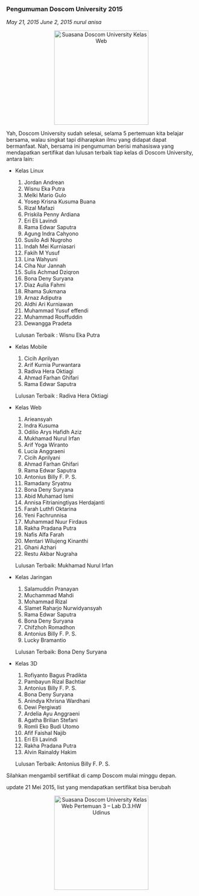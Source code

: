 ### **Pengumuman Doscom University 2015**
_May 21, 2015 June 2, 2015 nurul anisa_

<p align="center">
	<img src="./posts/2015-05-21-pengumuman-doscom-university/Suasana-Doscom-University-Kelas-Web.jpg" height="250px" alt="Suasana Doscom University Kelas Web">
</p> 

Yah, Doscom University sudah selesai, selama 5 pertemuan kita belajar bersama, walau singkat tapi diharapkan ilmu yang didapat dapat bermanfaat. Nah, bersama ini pengumuman berisi mahasiswa yang mendapatkan sertifikat dan lulusan terbaik tiap kelas di Doscom University, antara lain:

* Kelas Linux
    1. Jordan Andrean
    1. Wisnu Eka Putra
    1. Melki Mario Gulo
    1. Yosep Krisna Kusuma Buana
    1. Rizal Mafazi
    1. Priskila Penny Ardiana
    1. Eri Eli Lavindi
    1. Rama Edwar Saputra
    1. Agung Indra Cahyono
    1. Susilo Adi Nugroho
    1. Indah Mei Kurniasari
    1. Fakih M Yusuf
    1. Lina Wahyuni
    1. Ciha Nur Jannah
    1. Sulis Achmad Dziqron
    1. Bona Deny Suryana
    1. Diaz Aulia Fahmi
    1. Rhama Sukmana
    1. Arnaz Adiputra
    1. Aldhi Ari Kurniawan
    1. Muhammad Yusuf effendi
    1. Muhammad Rouffuddin
    1. Dewangga Pradeta

    Lulusan Terbaik : Wisnu Eka Putra

* Kelas Mobile
    1. Cicih Aprilyan
    1. Arif Kurnia Purwantara
    1. Radiva Hera Oktiagi
    1. Ahmad Farhan Ghifari
    1. Rama Edwar Saputra

    Lulusan Terbaik : Radiva Hera Oktiagi

* Kelas Web
    1. Arieansyah
    1. Indra Kusuma
    1. Odilio Arys Hafidh Aziz
    1. Mukhamad Nurul Irfan
    1. Arif Yoga Wiranto
    1. Lucia Anggraeni
    1. Cicih Aprilyani
    1. Ahmad Farhan Ghifari
    1. Rama Edwar Saputra
    1. Antonius Billy F. P. S.
    1. Ramadany Sryatnu
    1. Bona Deny Suryana
    1. Abid Muhamad Ismi
    1. Annisa Fitrianingtiyas Herdajanti
    1. Farah Luthfi Oktarina
    1. Yeni Fachrunnisa
    1. Muhammad Nuur Firdaus
    1. Rakha Pradana Putra
    1. Nafis Alfa Farah
    1. Mentari Wilujeng Kinanthi
    1. Ghani Azhari
    1. Restu Akbar Nugraha

    Lulusan Terbaik: Mukhamad Nurul Irfan

* Kelas Jaringan

    1. Salamuddin Pranayan
    1. Muchammad Mahdi
    1. Mohammad Rizal
    1. Slamet Raharjo Nurwidyansyah
    1. Rama Edwar Saputra
    1. Bona Deny Suryana
    1. Chifzhoh Romadhon
    1. Antonius Billy F. P. S.
    1. Lucky Bramantio

    Lulusan Terbaik: Bona Deny Suryana

* Kelas 3D
    1. Rofiyanto Bagus Pradikta
    1. Pambayun Rizal Bachtiar
    1. Antonius Billy F. P. S.
    1. Bona Deny Suryana
    1. Anindya Khrisna Wardhani
    1. Dewi Pergiwati
    1. Ardelia Ayu Anggraeni
    1. Agatha Brilian Stefani
    1. Romli Eko Budi Utomo
    1. Afif Faishal Najib
    1. Eri Eli Lavindi
    1. Rakha Pradana Putra
    1. Alvin Rainaldy Hakim

    Lulusan Terbaik: Antonius Billy F. P. S.

Silahkan mengambil sertifikat di camp Doscom mulai minggu depan.

update 21 Mei 2015, list yang mendapatkan sertifikat bisa berubah

<p align="center">
	<img src="./posts/2015-05-21-pengumuman-doscom-university/Suasana-Doscom-University-Kelas-Web-Pertemuan-3.jpg" height="250px" alt="Suasana Doscom University Kelas Web Pertemuan 3 – Lab D.3.HW Udinus">
</p> 
